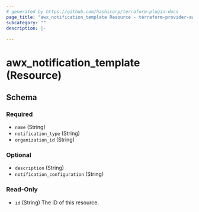 ```yaml
---
# generated by https://github.com/hashicorp/terraform-plugin-docs
page_title: "awx_notification_template Resource - terraform-provider-awx"
subcategory: ""
description: |-
  
---
```


# awx_notification_template (Resource)





<!-- schema generated by tfplugindocs -->
## Schema

### Required

- `name` (String)
- `notification_type` (String)
- `organization_id` (String)

### Optional

- `description` (String)
- `notification_configuration` (String)

### Read-Only

- `id` (String) The ID of this resource.
